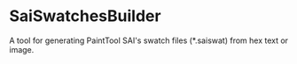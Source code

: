 # SaiSwatchesBuilder
A tool for generating PaintTool SAI's swatch files (*.saiswat) from hex text or image.
